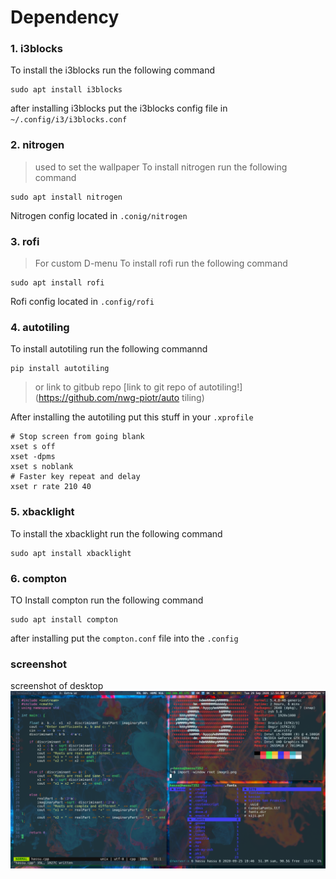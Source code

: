 # Dependency 

### 1. i3blocks

 To install the i3blocks run the following command
 ```
 sudo apt install i3blocks
 ```
 after installing i3blocks put the i3blocks config file in `~/.config/i3/i3blocks.conf`

### 2. nitrogen
  > used to set the wallpaper
  To install nitrogen run the following command
  ```
  sudo apt install nitrogen 
  ```
  Nitrogen config located in `.conig/nitrogen`

### 3. rofi
  >For custom D-menu 
  To install rofi run the following command
  ```
  sudo apt install rofi
  ```
  Rofi config located in `.config/rofi`

### 4. autotiling
  To install autotiling run the following commannd

  ```
  pip install autotiling
  ```
  >or link to gitbub repo [link to git repo of autotiling!](https://github.com/nwg-piotr/auto    tiling) 

  After installing the autotiling 
  put this stuff in your `.xprofile`
  ```
  # Stop screen from going blank
  xset s off
  xset -dpms
  xset s noblank
  # Faster key repeat and delay
  xset r rate 210 40	
  ```
### 5. xbacklight

  To install the xbacklight run the following command 

  ```
  sudo apt install xbacklight
  ```
### 6. compton
	
  TO Install compton run the following command

  ```
  sudo apt install compton
  ```
  after installing put the `compton.conf` file into the `.config`

### screenshot
  screenshot of desktop
![i3wm](https://github.com/codeblooded-47/dotfiles/blob/master/i3configfiles/screenshot.png)

